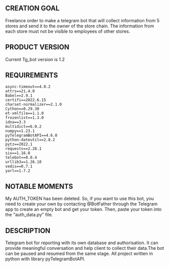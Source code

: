 ## CREATION GOAL
Freelance order to make a telegram bot that will collect information from 5 stores and send it to the owner of the store chain. 
The information from each store must not be visible to employees of other stores. 

## PRODUCT VERSION
Current Tg_bot version is 1.2

## REQUIREMENTS
```
async-timeout==4.0.2
attrs==21.4.0
Babel==2.9.1
certifi==2022.6.15
charset-normalizer==2.1.0
Cython==0.29.30
et-xmlfile==1.1.0
frozenlist==1.3.0
idna==3.3
multidict==6.0.2
numpy==1.23.1
pyTelegramBotAPI==4.6.0
python-dateutil==2.8.2
pytz==2022.1
requests==2.28.1
six==1.16.0
telebot==0.0.4
urllib3==1.26.10
vedis==0.7.1
yarl==1.7.2
```

## NOTABLE MOMENTS
My AUTH_TOKEN has been deleted. So, if you want to use this bot, you need to create your own by contacting @BotFather through 
the Telegram app to create an empty bot and get your token. Then, paste your token into the "auth_data.py" file.

## DESCRIPTION
Telegram bot for reporting with its own database and authorisation. It can 
provide meaningful conversation and help client to collect their data.The bot can 
be paused and resumed from the same stage. All project written in python with 
library pyTelegramBotAPI.

   